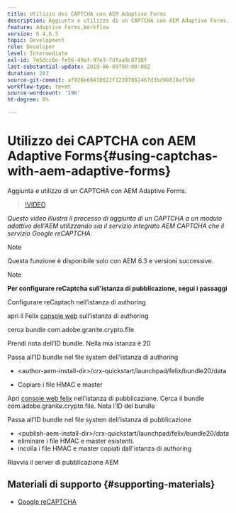 ```yaml
---
title: Utilizzo dei CAPTCHA con AEM Adaptive Forms
description: Aggiunta e utilizzo di un CAPTCHA con AEM Adaptive Forms.
feature: Adaptive Forms,Workflow
version: 6.4,6.5
topic: Development
role: Developer
level: Intermediate
exl-id: 7e5dcc6e-fe56-49af-97e3-7dfaa9c8738f
last-substantial-update: 2019-06-09T00:00:00Z
duration: 283
source-git-commit: af928e60410022f12207082467d3bd9b818af59d
workflow-type: tm+mt
source-wordcount: '196'
ht-degree: 0%

---
```


# Utilizzo dei CAPTCHA con AEM Adaptive Forms{#using-captchas-with-aem-adaptive-forms}

Aggiunta e utilizzo di un CAPTCHA con AEM Adaptive Forms.

>[!VIDEO](https://video.tv.adobe.com/v/18336?quality=12&learn=on)

*Questo video illustra il processo di aggiunta di un CAPTCHA a un modulo adattivo dell’AEM utilizzando sia il servizio integrato AEM CAPTCHA che il servizio Google reCAPTCHA.*

>[!NOTE]
>
>Questa funzione è disponibile solo con AEM 6.3 e versioni successive.

>[!NOTE]
>
>**Per configurare reCaptcha sull’istanza di pubblicazione, segui i passaggi**
>
>Configurare reCaptach nell’istanza di authoring
>
>apri il Felix [console web](http://localhost:4502/system/console/bundles) sull’istanza di authoring
>
>cerca bundle com.adobe.granite.crypto.file
>
>Prendi nota dell’ID bundle. Nella mia istanza è 20
>
>Passa all’ID bundle nel file system dell’istanza di authoring
>
>* &lt;author-aem-install-dir>/crx-quickstart/launchpad/felix/bundle20/data
* Copiare i file HMAC e master
>
Apri [console web felix](http://localhost:4502/system/console/bundles) nell’istanza di pubblicazione. Cerca il bundle com.adobe.granite.crypto.file. Nota l’ID del bundle
>
Passa all’ID bundle nel file system dell’istanza di pubblicazione
>
* &lt;publish-aem-install-dir>/crx-quickstart/launchpad/felix/bundle20/data
* eliminare i file HMAC e master esistenti.
* incolla i file HMAC e master copiati dall&#39;istanza di authoring
>
Riavvia il server di pubblicazione AEM

## Materiali di supporto {#supporting-materials}

* [Google reCAPTCHA](https://www.google.com/recaptcha)
